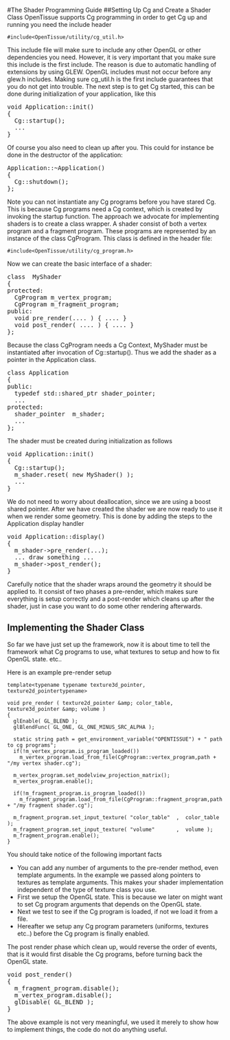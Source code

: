 #The Shader Programming Guide
##Setting Up Cg and Create a Shader Class
OpenTissue supports Cg programming in order to get Cg up and running you need
the include header

    #include<OpenTissue/utility/cg_util.h>

This include file will make sure to include any other OpenGL or other
dependencies you need. However, it is very important that you make sure
this include is the first include. The reason is due to automatic
handling of extensions by using GLEW. OpenGL includes must not occur before any
glew.h includes. Making sure cg_util.h is the first include guarantees that you
do not get into trouble. The next step is to get Cg started, this can be done
during initialization of your application, like this

<pre>
void Application::init()
{
  Cg::startup();
  ...
}
</pre>

Of course you also need to clean up after you. This could for instance be done
in the destructor of the application:

<pre>
Application::~Application()
{
  Cg::shutdown();
};
</pre>

Note you can not instantiate any Cg programs before you have stared Cg. This
is because Cg programs need a Cg context, which is created by invoking the
startup function. The approach we advocate for implementing shaders is to
create a class wrapper. A shader consist of both a vertex program and a
fragment program. These programs are represented by an instance of the class
CgProgram. This class is defined in the header file:

    #include<OpenTissue/utility/cg_program.h>

Now we can create the basic interface of a shader:

<pre>
class  MyShader
{
protected:
  CgProgram m_vertex_program;
  CgProgram m_fragment_program;
public:
  void pre_render(.... ) { .... }
  void post_render( .... ) { .... }
};
</pre>

Because the class CgProgram needs a Cg Context, MyShader must be instantiated
after invocation of Cg::startup(). Thus we add the shader as a pointer in
the Application class.

<pre>
class Application
{
public:
  typedef std::shared_ptr<MyShader> shader_pointer;
  ...
protected:
  shader_pointer  m_shader;
  ...
};
</pre>

The shader must be created during initialization as follows
<pre>
void Application::init()
{
  Cg::startup();
  m_shader.reset( new MyShader() );
  ...
}
</pre>

We do not need to worry about deallocation, since we are using a boost shared
pointer. After we have created the shader we are now ready to use it when we
render some geometry. This is done by adding the steps to the Application
display handler

<pre>
void Application::display()
{
  m_shader->pre_render(...);
  ... draw something ...
  m_shader->post_render();
}
</pre>

Carefully notice that the shader wraps around the geometry it should be
applied to. It consist of two phases a pre-render, which makes sure everything
is setup correctly and a post-render which cleans up after the shader, just in
case you want to do some other rendering afterwards.

## Implementing the Shader Class
So far we have just set up the framework, now it is about time to tell the
framework what Cg programs to use, what textures to setup and how to fix OpenGL
state. etc..

Here is an example pre-render setup

    template<typename typename texture3d_pointer, texture2d_pointertypename>

    void pre_render ( texture2d_pointer &amp; color_table, texture3d_pointer &amp; volume )
    {
      glEnable( GL_BLEND );
      glBlendFunc( GL_ONE, GL_ONE_MINUS_SRC_ALPHA );

      static string path = get_environment_variable("OPENTISSUE") + " path to cg programs";
      if(!m_vertex_program.is_program_loaded())
        m_vertex_program.load_from_file(CgProgram::vertex_program,path + "/my vertex shader.cg");

      m_vertex_program.set_modelview_projection_matrix();
      m_vertex_program.enable();

      if(!m_fragment_program.is_program_loaded())
        m_fragment_program.load_from_file(CgProgram::fragment_program,path + "/my fragment shader.cg");

      m_fragment_program.set_input_texture( "color_table"  ,  color_table );
      m_fragment_program.set_input_texture( "volume"       ,  volume );
      m_fragment_program.enable();
    }

You should take notice of the following important facts
* You can add any number of arguments to the pre-render method, even template arguments. In the example we passed along pointers to textures as template arguments. This makes your shader implementation independent of the type of texture class you use.
* First we setup the OpenGL state. This is because we later on might want to set Cg program arguments that depends on the OpenGL state.
* Next we test to see if the Cg program is loaded, if not we load it from a file.
* Hereafter we setup any Cg program parameters (uniforms, textures etc..) before the Cg program is finally enabled.

The post render phase which clean up, would reverse the order of events, that
is it would first disable the Cg programs, before turning back the OpenGL
state.

<pre>
void post_render()
{
  m_fragment_program.disable();
  m_vertex_program.disable();
  glDisable( GL_BLEND );
}
</pre>

The above example is not very meaningful, we used it merely to show how to
implement things, the code do not do anything useful.
